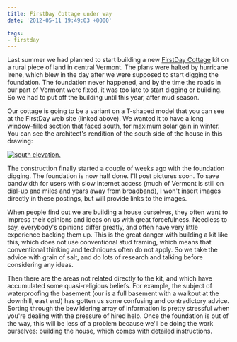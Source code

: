 ```yaml
---
title: FirstDay Cottage under way
date: '2012-05-11 19:49:03 +0000'

tags:
- firstday
---
```


Last summer we had planned to start building a new [FirstDay
Cottage](http://www.firstdaycottage.com) kit on a rural piece of land
in central Vermont.  The plans were halted by hurricane Irene, which
blew in the day after we were supposed to start digging the
foundation.  The foundation never happened, and by the time the roads
in our part of Vermont were fixed, it was too late to start digging or
building.  So we had to put off the building until this year, after
mud season.

Our cottage is going to be a variant on a T-shaped model that you can
see at the FirstDay web site (linked above).  We wanted it to have a
long window-filled section that faced south, for maximum solar gain in
winter.  You can see the architect's rendition of the south side of
the house in this drawing:

[![south elevation](/gallery/firstday-cottage/south-elevation_hu_37599a0ac5a3e5bb.jpg).](/gallery/firstday-cottage/south-elevation.jpg)

The construction finally started a couple of weeks ago with the
foundation digging.  The foundation is now half done. I'll post
pictures soon.  To save bandwidth for users with slow internet access
(much of Vermont is still on dial-up and miles and years away from
broadband), I won't insert images directly in these postings, but will
provide links to the images.

When people find out we are building a house ourselves, they often
want to impress their opinions and ideas on us with great
forcefulness.  Needless to say, everybody's opinions differ greatly,
and often have very little experience backing them up.  This is the
great danger with building a kit like this, which does not use
conventional stud framing, which means that conventional thinking and
techniques often do not apply.  So we take the advice with grain of
salt, and do lots of research and talking before considering any
ideas.

Then there are the areas not related directly to the kit, and which
have accumulated some quasi-religious beliefs. For example, the
subject of waterproofing the basement (our is a full basement with a
walkout at the downhill, east end) has gotten us some confusing and
contradictory advice.  Sorting through the bewildering array of
information is pretty stressful when you're dealing with the pressure
of hired help.  Once the foundation is out of the way, this will be
less of a problem because we'll be doing the work ourselves: building
the house, which comes with detailed instructions.
